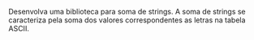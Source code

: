 Desenvolva uma biblioteca para soma de strings. A soma de strings se caracteriza pela soma dos valores correspondentes as letras na tabela ASCII.